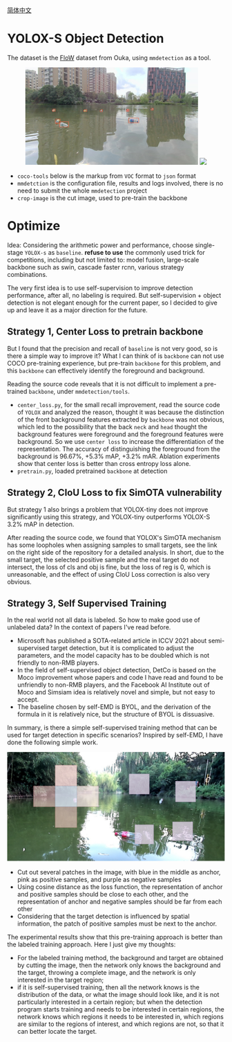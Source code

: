 [简体中文](https://github.com/muyuuuu/Flow-Detection/blob/main/README-zh.md)

# YOLOX-S Object Detection

The dataset is the [FloW](http://www.orca-tech.cn/datasets/FloW/FloW-Img) dataset from Ouka, using `mmdetection` as a tool.

<p align="center">
    <img src="./sample/1.jpg" width="400">
    <img src="./sample/res.gif" width="400">
</p>

- `coco-tools` below is the markup from `VOC` format to `json` format
- `mmdetction` is the configuration file, results and logs involved, there is no need to submit the whole `mmdetection` project
- `crop-image` is the cut image, used to pre-train the backbone

# Optimize

Idea: Considering the arithmetic power and performance, choose single-stage `YOLOX-s` as `baseline`. **refuse to use** the commonly used trick for competitions, including but not limited to: model fusion, large-scale backbone such as swin, cascade faster rcnn, various strategy combinations.

The very first idea is to use self-supervision to improve detection performance, after all, no labeling is required. But self-supervision + object detection is not elegant enough for the current paper, so I decided to give up and leave it as a major direction for the future.

## Strategy 1, Center Loss to pretrain backbone

But I found that the precision and recall of `baseline` is not very good, so is there a simple way to improve it? What I can think of is `backbone` can not use COCO pre-training experience, but pre-train `backbone` for this problem, and this `backbone` can effectively identify the foreground and background.

Reading the source code reveals that it is not difficult to implement a pre-trained `backbone`, under `mmdetection/tools`.

- `center_loss.py`, for the small recall improvement, read the source code of `YOLOX` and analyzed the reason, thought it was because the distinction of the front background features extracted by `backbone` was not obvious, which led to the possibility that the back `neck` and `head` thought the background features were foreground and the foreground features were background. So we use `center loss` to increase the differentiation of the representation. The accuracy of distinguishing the foreground from the background is 96.67%, +5.3% mAP, +3.2% mAR. Ablation experiments show that center loss is better than cross entropy loss alone.
- `pretrain.py`, loaded pretrained `backbone` at detection

## Strategy 2, CIoU Loss to fix SimOTA vulnerability

But strategy 1 also brings a problem that YOLOX-tiny does not improve significantly using this strategy, and YOLOX-tiny outperforms YOLOX-S 3.2% mAP in detection.

After reading the source code, we found that YOLOX's SimOTA mechanism has some loopholes when assigning samples to small targets, see the link on the right side of the repository for a detailed analysis. In short, due to the small target, the selected positive sample and the real target do not intersect, the loss of cls and obj is fine, but the loss of reg is 0, which is unreasonable, and the effect of using CIoU Loss correction is also very obvious.

## Strategy 3, Self Supervised Training

In the real world not all data is labeled. So how to make good use of unlabeled data? In the context of papers I've read before.

- Microsoft has published a SOTA-related article in ICCV 2021 about semi-supervised target detection,  but it is complicated to adjust the parameters, and the model capacity has to be doubled which is not friendly to non-RMB players.
- In the field of self-supervised object detection, DetCo is based on the Moco improvement whose papers and code I have read and found to be unfriendly to non-RMB players, and the Facebook AI Institute out of Moco and Simsiam idea is relatively novel and simple, but not easy to accept.
- The baseline chosen by self-EMD is BYOL, and the derivation of the formula in it is relatively nice, but the structure of BYOL is dissuasive.

In summary, is there a simple self-supervised training method that can be used for target detection in specific scenarios? Inspired by self-EMD, I have done the following simple work.

<p align="center">
    <img src="./sample/ssl.jpg" width="600">
</p>

- Cut out several patches in the image, with blue in the middle as anchor, pink as positive samples, and purple as negative samples
- Using cosine distance as the loss function, the representation of anchor and positive samples should be close to each other, and the representation of anchor and negative samples should be far from each other
- Considering that the target detection is influenced by spatial information, the patch of positive samples must be next to the anchor.

The experimental results show that this pre-training approach is better than the labeled training approach. Here I just give my thoughts: 

- For the labeled training method, the background and target are obtained by cutting the image, then the network only knows the background and the target, throwing a complete image, and the network is only interested in the target region; 
- if it is self-supervised training, then all the network knows is the distribution of the data, or what the image should look like, and it is not particularly interested in a certain region; but when the detection program starts training and needs to be interested in certain regions, the network knows which regions it needs to be interested in, which regions are similar to the regions of interest, and which regions are not, so that it can better locate the target.